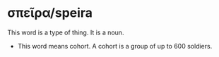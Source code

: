 # σπεῖρα/speira
This word is a type of thing. It is a noun.
* This word means cohort. A cohort is a group of up to 600 soldiers.
